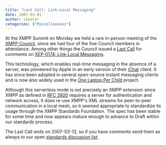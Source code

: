 ```yaml
---
title: "Last Call: Link-Local Messaging"
date: 2007-03-01
author: stpeter
categories: ["Miscellaneous"]
---
```


At the XMPP Summit on Monday we held a rare in-person meeting of the [XMPP Council](https://xmpp.org/council/), since we had four of the five Council members in attendance. Among other things the Council issued a [Last Call](https://mail.jabber.org/pipermail/standards/2007-February/014012.html) for comments on [XEP-0174: Link-Local Messaging](https://xmpp.org/extensions/xep-0174.html).

This technology, which enables real-time messaging in the absence of a server, was pioneered by Apple in an early version of their [iChat](http://www.apple.com/ichat/) client. It has since been adopted in several open-source instant messaging clients and is now also widely used in the [One Laptop Per Child](http://www.laptop.org/) project.

Although this serverless mode is not precisely an XMPP extension since XMPP as defined in [RFC 3920](https://datatracker.ietf.org/doc/html/rfc3929) requires a server for authentication and network access, it does re-use XMPP's XML streams for peer-to-peer communication in a local mesh, so it seemed appropriate to standardize its usage through the XMPP Standards Foundation. The spec has been stable for some time and now appears mature enough to advance to Draft within our standards process. 

The Last Call ends on 2007-03-13, so if you have comments send them as always to our open [standards discussion list](https://mail.jabber.org/mailman/listinfo/standards).
